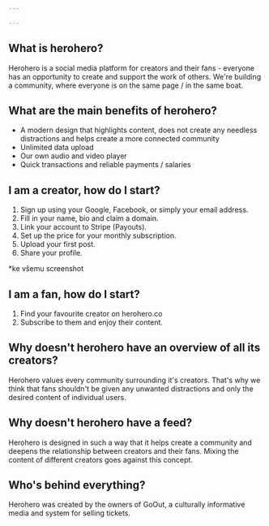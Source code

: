```yaml
---

---
```

## What is herohero?

Herohero is a social media platform for creators and their fans - everyone has an opportunity to create and support the work of others. We're building a community, where everyone is on the same page / in the same boat.

## What are the main benefits of herohero?

* A modern design that highlights content, does not create any needless distractions and helps create a more connected community
* Unlimited data upload
* Our own audio and video player
* Quick transactions and reliable payments / salaries

## I am a creator, how do I start?

1. Sign up using your Google, Facebook, or simply your email address.
2. Fill in your name, bio and claim a domain.
3. Link your account to Stripe (Payouts).
4. Set up the price for your monthly subscription.
5. Upload your first post.
6. Share your profile.

\*ke všemu screenshot

## I am a fan, how do I start?

1. Find your favourite creator on herohero.co
2. Subscribe to them and enjoy their content.

## Why doesn't herohero have an overview of all its creators?

Herohero values every community surrounding it's creators. That's why we think that fans shouldn't be given any unwanted distractions and only the desired content of individual users.

## Why doesn't herohero have a feed?

Herohero is designed in such a way that it helps create a community and deepens the relationship between creators and their fans. Mixing the content of different creators goes against this concept.

## Who's behind everything?

Herohero was created by the owners of GoOut, a culturally informative media and system for selling tickets.
